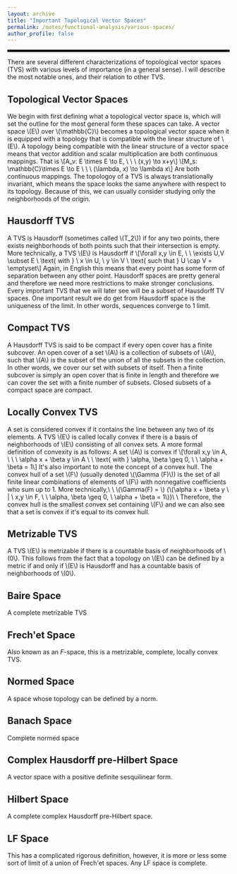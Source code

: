 ```yaml
---
layout: archive
title: "Important Topological Vector Spaces"
permalink: /notes/functional-analysis/various-spaces/
author_profile: false
--- 
```

<hr style="border: 2px solid black;">
There are several different characterizations of topological vector spaces (TVS) with various levels of importance (in a general sense). I will describe the most notable ones, and their relation to other TVS. 

## Topological Vector Spaces 
We begin with first defining what a topological vector space is, which will set the outline for the most general form these spaces can take. A vector space \\(E\\) over \\(\mathbb{C}\\) becomes a topological vector space when it is equipped with a topology that is compatible with
the linear structure of \\(E\\). A topology being compatible with the linear structure of a vector space means that vector addition and scalar multiplication are both continuous mappings. That is
\\[A_v: E \times E \to E, \ \ \ (x,y) \to x+y\\]
\\[M_s: \mathbb{C}\times E \to E \ \ \ (\lambda, x) \to \lambda x\\]
Are both continuous mappings. The topologoy of a TVS is always translationally invariant, which means the space looks the same anywhere with respect to its topology. Because of this, we can usually consider studying only the neighborhoods of the origin.

## Hausdorff TVS
A TVS is Hausdorff (sometimes called \\(T_2\\)) if for any two points, there exists neighborhoods of both points such that their intersection is empty. More technically, a TVS \\(E\\) is Hausdorff if 
\\[\forall x,y \in E, \ \ \exists U,V \subset E \  \text{ with } \ x \in U, \ y \in V \ \text{ such that } U \cap V = \emptyset\\]
Again, in English this means that every point has some form of separation between any other point. Hausdorff spaces are pretty general and therefore we need more restrictions to make stronger conclusions. Every important TVS that we will later see will be a subset of Hausdorff TV spaces. One important result we do get from Hausdorff space is the uniqueness of the limit. In other words, sequences converge to 1 limit. 

## Compact TVS
A Hausdorff TVS is said to be compact if every open cover has a finite subcover. An open cover of a set \\(A\\) is a collection of subsets of \\(A\\), such that \\(A\\) is the subset of the union of all the subsets in the collection. In other words, we cover our set with subsets of itself. Then a finite subcover is simply an open cover that is finite in length and therefore we can cover the set with a finite number of subsets. Closed subsets of a compact space are compact.

## Locally Convex TVS
A set is considered convex if it contains the line between any two of its elements. A TVS \\(E\\) is called locally convex if there is a basis of neighborhoods of \\(E\\) consisting of all convex sets. A more formal definition of convexity is as follows: A set \\(A\\) is convex if
\\[\forall x,y \in A, \ \ \  \alpha x + \beta y \in A \ \ \text{ with } \alpha, \beta \geq 0, \ \ \alpha + \beta = 1\\]
It's also important to note the concept of a convex hull. The convex hull of a set \\(F\\) (usually denoted \\(\Gamma (F)\\)) is the set of all finite linear combinations of elements of \\(F\\) with nonnegative coefficients who sum up to 1. More technically,\\
\\
\\(\Gamma(F) = \\) {\\(\alpha x + \beta y \ | \ x,y \in F, \ \\ \alpha, \beta \geq 0, \ \alpha + \beta = 1\\)}\\
\\
Therefore, the convex hull is the smallest convex set containing \\(F\\) and we can also see that a set is convex if it's equal to its convex hull.

## Metrizable TVS
A TVS \\(E\\) is metrizable if there is a countable basis of neighborhoods of \\(0\\). This follows from the fact that a topology on \\(E\\) can be defined by a metric if and only if \\(E\\) is Hausdorff and has a countable basis of neighborhoods of \\(0\\). 

## Baire Space
A complete metrizable TVS

## Frech\'et Space
Also known as an $F$-space, this is a metrizable, complete, locally convex TVS.

## Normed Space
A space whose topology can be defined by a norm. 

## Banach Space
Complete normed space

## Complex Hausdorff pre-Hilbert Space
A vector space with a positive definite sesquilinear form.

## Hilbert Space
A complete complex Hausdorff pre-Hilbert space.

## LF Space
This has a complicated rigorous definition, however, it is more or less some sort of limit of a union of Frech\'et spaces. Any LF space is complete. 
